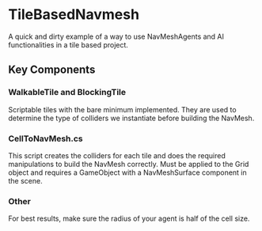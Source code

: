 # TileBasedNavmesh
A quick and dirty example of a way to use NavMeshAgents and AI functionalities in a tile based project.

## Key Components	
### WalkableTile and BlockingTile
Scriptable tiles with the bare minimum implemented. They are used to determine the type of colliders we 
instantiate before building the NavMesh.

### CellToNavMesh.cs
This script creates the colliders for each tile and does the required manipulations to build the NavMesh 
correctly. Must be applied to the Grid object and requires a GameObject with a NavMeshSurface component 
in the scene.

### Other 
For best results, make sure the radius of your agent is half of the cell size.
